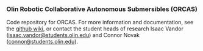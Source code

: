 ### Olin Robotic Collaborative Autonomous Submersibles (ORCAS)
Code repository for ORCAS. For more information and documentation, see the
[github wiki](https://github.com/olinrobotics/orcas/wiki), or contact the student
heads of research Isaac Vandor (isaac.vandor@students.olin.edu) and Connor Novak
(connor@students.olin.edu).
